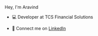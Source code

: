 Hey, I'm Aravind 
<p align="left">
 
- 💻 Developer at TCS Financial Solutions 
 
- 📱 Connect me on <a href="https://www.linkedin.com/in/aravindh020/" target="blank" > LinkedIn </a>




